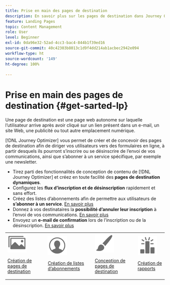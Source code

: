```yaml
---
title: Prise en main des pages de destination
description: En savoir plus sur les pages de destination dans Journey Optimizer
feature: Landing Pages
topic: Content Management
role: User
level: Beginner
exl-id: 0da96e32-52ad-4cc3-bac4-844b1f39ed16
source-git-commit: 40c42303b8013c1d9f4dd214ab1acbec2942e094
workflow-type: ht
source-wordcount: '149'
ht-degree: 100%

---
```


# Prise en main des pages de destination {#get-sarted-lp}

Une page de destination est une page web autonome sur laquelle l’utilisateur arrive après avoir cliqué sur un lien présent dans un e-mail, un site Web, une publicité ou tout autre emplacement numérique.

[!DNL Journey Optimizer] vous permet de créer et de concevoir des pages de destination afin de diriger vos utilisateurs vers des formulaires en ligne, à partir desquels ils pourront s’inscrire ou se désinscrire de lʼenvoi de vos communications, ainsi que s’abonner à un service spécifique, par exemple une newsletter.

* Tirez parti des fonctionnalités de conception de contenu de [!DNL Journey Optimizer] et créez en toute facilité des **pages de destination dynamiques**.
* Configurez les **flux dʼinscription et de désinscription** rapidement et sans effort.
* Créez des listes d’abonnements afin de permettre aux utilisateurs de **sʼabonner à un service**. [En savoir plus](lp-use-cases.md#subscription-to-a-service)
* Donnez à vos destinataires la **possibilité dʼannuler leur inscription** à lʼenvoi de vos communications. [En savoir plus](lp-use-cases.md#opt-out)
* Envoyez un **e-mail de confirmation** lors de lʼinscription ou de la désinscription. [En savoir plus](lp-use-cases.md#send-confirmation-email)

<table>
<tr>
<td><img src="../assets/do-not-localize/icon_assets.svg" width="60px"><p><a href="create-lp.md">Création de pages de destination</a></p></td>
<td><img src="../assets/do-not-localize/icon_personalization.svg" width="60px"><p><a href="subscription-list.md">Création de listes d’abonnements</a></p></td>
<td><img src="../assets/do-not-localize/icon_design.svg" width="60px"><p><a href="design-lp.md">Conception de pages de destination</a></p></td>
<td><img src="../assets/do-not-localize/monitor.svg" width="60px"><p><a href="../reports/lp-report-live.md">Création de rapports</a></p></td>
</tr>
</table>

<!--

<td><img src="../assets/do-not-localize/icon_messages.svg" width="60px"><p><a href="lp-use-cases.md">Use cases</a></p></td>

-->
